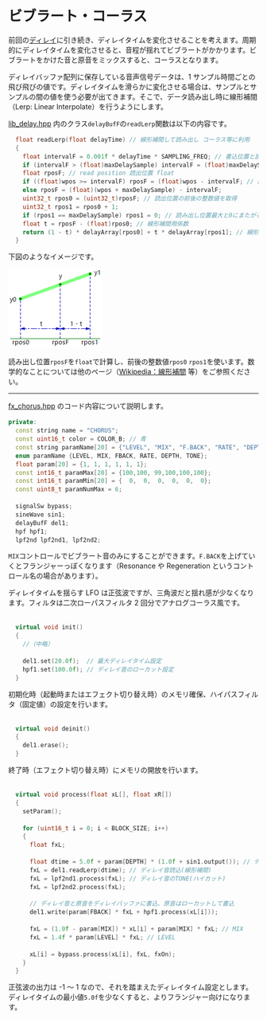# ビブラート・コーラス

前回の[ディレイ](250_ディレイ.md)に引き続き、ディレイタイムを変化させることを考えます。周期的にディレイタイムを変化させると、音程が揺れてビブラートがかかります。ビブラートをかけた音と原音をミックスすると、コーラスとなります。

ディレイバッファ配列に保存している音声信号データは、1 サンプル時間ごとの飛び飛びの値です。ディレイタイムを滑らかに変化させる場合は、サンプルとサンプルの間の値を使う必要が出てきます。そこで、データ読み出し時に線形補間（Lerp: Linear Interpolate）を行うようにします。

[lib_delay.hpp](https://github.com/kanengomibako/Sodium/blob/main/Src/example/lib_delay.hpp) 内のクラス`delayBufF`の`readLerp`関数は以下の内容です。

```c++
  float readLerp(float delayTime) // 線形補間して読み出し コーラス等に利用
  {
    float intervalF = 0.001f * delayTime * SAMPLING_FREQ; // 書込位置と読出位置の間隔を計算 float
    if (intervalF > (float)maxDelaySample) intervalF = (float)maxDelaySample; // 最大ディレイ時間を超えないようにする
    float rposF; // read position 読出位置 float
    if ((float)wpos >= intervalF) rposF = (float)wpos - intervalF; // 読出位置を取得 float
    else rposF = (float)(wpos + maxDelaySample) - intervalF;
    uint32_t rpos0 = (uint32_t)rposF; // 読出位置の前後の整数値を取得
    uint32_t rpos1 = rpos0 + 1;
    if (rpos1 == maxDelaySample) rpos1 = 0; // 読み出し位置最大と0にまたがる場合
    float t = rposF - (float)rpos0; // 線形補間用係数
    return (1 - t) * delayArray[rpos0] + t * delayArray[rpos1]; // 線形補間値を読み出し
  }
```
下図のようなイメージです。

![Array](img/251_001.png) 

読み出し位置`rposF`を`float`で計算し、前後の整数値`rpos0` `rpos1`を使います。数学的なことについては他のページ（[Wikipedia：線形補間](https://ja.wikipedia.org/wiki/%E7%B7%9A%E5%BD%A2%E8%A3%9C%E9%96%93) 等）をご参照ください。

---
[fx_chorus.hpp](https://github.com/kanengomibako/Sodium/blob/main/Src/example/fx_chorus.hpp) のコード内容について説明します。

```c++
private:
  const string name = "CHORUS";
  const uint16_t color = COLOR_B; // 青
  const string paramName[20] = {"LEVEL", "MIX", "F.BACK", "RATE", "DEPTH", "TONE"};
  enum paramName {LEVEL, MIX, FBACK, RATE, DEPTH, TONE};
  float param[20] = {1, 1, 1, 1, 1, 1};
  const int16_t paramMax[20] = {100,100, 99,100,100,100};
  const int16_t paramMin[20] = {  0,  0,  0,  0,  0,  0};
  const uint8_t paramNumMax = 6;

  signalSw bypass;
  sineWave sin1;
  delayBufF del1;
  hpf hpf1;
  lpf2nd lpf2nd1, lpf2nd2;
```
`MIX`コントロールでビブラート音のみにすることができます。`F.BACK`を上げていくとフランジャーっぽくなります（Resonance や Regeneration というコントロール名の場合があります）。

ディレイタイムを揺らす LFO は正弦波ですが、三角波だと揺れ感が少なくなります。フィルタは二次ローパスフィルタ 2 回分でアナログコーラス風です。<br>
<br>

```c++
  virtual void init()
  {
    //（中略）

    del1.set(20.0f);  // 最大ディレイタイム設定
    hpf1.set(100.0f); // ディレイ音のローカット設定
  }
```
初期化時（起動時またはエフェクト切り替え時）のメモリ確保、ハイパスフィルタ（固定値）の設定を行います。<br>
<br>

```c++
  virtual void deinit()
  {
    del1.erase();
  }
```
終了時（エフェクト切り替え時）にメモリの開放を行います。<br>
<br>

```c++
  virtual void process(float xL[], float xR[])
  {
    setParam();

    for (uint16_t i = 0; i < BLOCK_SIZE; i++)
    {
      float fxL;

      float dtime = 5.0f + param[DEPTH] * (1.0f + sin1.output()); // ディレイタイム 5～15ms
      fxL = del1.readLerp(dtime); // ディレイ音読込(線形補間)
      fxL = lpf2nd1.process(fxL); // ディレイ音のTONE(ハイカット)
      fxL = lpf2nd2.process(fxL);

      // ディレイ音と原音をディレイバッファに書込、原音はローカットして書込
      del1.write(param[FBACK] * fxL + hpf1.process(xL[i]));

      fxL = (1.0f - param[MIX]) * xL[i] + param[MIX] * fxL; // MIX
      fxL = 1.4f * param[LEVEL] * fxL; // LEVEL

      xL[i] = bypass.process(xL[i], fxL, fxOn);
    }
  }
```
正弦波の出力は -1 ～ 1 なので、それを踏まえたディレイタイム設定とします。ディレイタイムの最小値`5.0f`を少なくすると、よりフランジャー向けになります。

